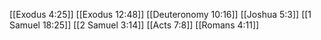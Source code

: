 [[Exodus 4:25]]
[[Exodus 12:48]]
[[Deuteronomy 10:16]]
[[Joshua 5:3]]
[[1 Samuel 18:25]]
[[2 Samuel 3:14]]
[[Acts 7:8]]
[[Romans 4:11]]
